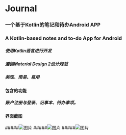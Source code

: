 # Journal
### 一个基于Kotlin的笔记和待办Android APP
### A Kotlin-based notes and to-do App for Android

##### 使用Kotlin语言进行开发
##### 遵循Material Design 2设计规范
##### 美观、简易、易用

#### 包含的功能
##### 账户注册与登录、记事本、待办事项。

#### 界面截图
#####![图片](https://user-images.githubusercontent.com/95619684/165221932-94350505-9552-4e54-893e-f221241b1ef0.png)
#####![图片](https://user-images.githubusercontent.com/95619684/165221971-9bdd9670-4049-48d4-a391-98a5c1612b8a.png)
#####![图片](https://user-images.githubusercontent.com/95619684/165222002-9afeef9b-26a9-42d7-bd44-8b072fbee18f.png)




